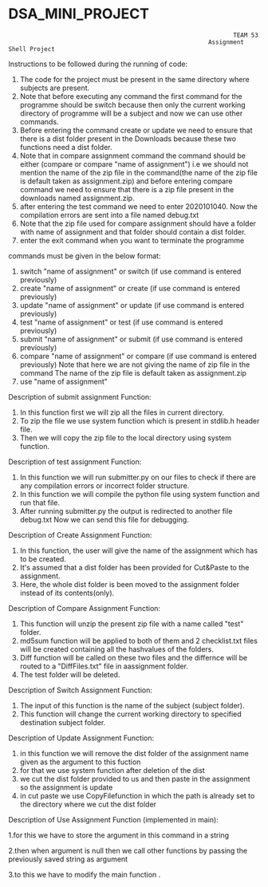 # DSA_MINI_PROJECT
                                                                   TEAM 53
                                                            Assignment Shell Project
Instructions to be followed during the running of code:
1. The code for the project must be present in the same directory where subjects are present.
2. Note that before executing any command the first command for the programme should be switch because then only the current working directory of programme will be a subject and now we can use other commands.
3. Before entering the command create or update we need to ensure that there is a dist folder present in the Downloads because these two functions need a dist folder.
4. Note that in compare assignment command the command should be either (compare or compare "name of assignment") i.e we should not mention the name of the zip file in the command(the name of the zip file is default taken as assignment.zip) and before entering compare command we need to ensure that there is a zip file present in the downloads named assignment.zip.
5. after entering the test command we need to enter 2020101040. Now the compilation errors are sent into a file named debug.txt
6. Note that the zip file used for compare assignment should have a folder with name of assignment and that folder should contain a dist folder.
7. enter the exit command when you want to terminate the programme

commands must be given in the below format:
1. switch "name of assignment" or switch (if use command is entered previously)
2. create "name of assignment" or create (if use command is entered previously)
3. update "name of assignment" or update (if use command is entered previously)
4. test "name of assignment" or test (if use command is entered previously)
5. submit "name of assignment" or submit (if use command is entered previously)
6. compare "name of assignment" or compare (if use command is entered previously) Note that here we are not giving the name of zip file in the command The name of the zip file is default taken as assignment.zip
7. use "name of assignment" 


Description of submit assignment Function:
1. In this function first we will zip all the files in current directory.
2. To zip the file we use system function which is present in stdlib.h header file.
3. Then we will copy the zip file to the local directory using system function.

Description of test assignment Function:
1. In this function we will run submitter.py on our files to check if there are any compilation errors or incorrect folder structure.
2. In this function we will compile the python file using system function and run that file.
3. After running submitter.py the output is redirected to another file debug.txt Now we can send this file for debugging.

Description of Create Assignment Function:
1. In this function, the user will give the name of the assignment which has to be created.
2. It's assumed that a dist folder has been provided for Cut&Paste to the assignment.
3. Here, the whole dist folder is been moved to the assignment folder instead of its contents(only).

Description of Compare Assignment Function:
1. This function will unzip the present zip file with a name called "test" folder.
2. md5sum function will be applied to both of them and 2 checklist.txt files will be created containing all the hashvalues of the folders.
3. Diff function will be called on these two files and the differnce will be routed to a "DiffFiles.txt" file in aassignment folder.
4. The test folder will be deleted.

Description of Switch Assignment Function:
1. The input of this function is the name of the subject (subject folder).
2. This function will change the current working directory to specified destination subject folder.

Description of Update Assignment Function:
1. in this function we will remove the dist folder of the assignment name given as the argument to this fuction
2. for that we use system function after deletion of the dist
3. we cut the dist folder provided to us and then paste in  the assignment so the assignment is update
4. in cut paste we use CopyFilefunction in which the path is already set to the directory where we cut the dist folder

Description of Use Assignment Function (implemented in main):

1.for this we have to store the argument in this command in a string

2.then when argument is null then we call other functions by passing the previously saved string as argument

3.to this we have to modify the main function .
